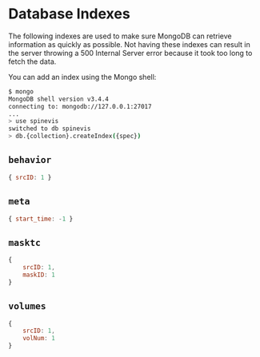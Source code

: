 # Database Indexes

The following indexes are used to make sure MongoDB can retrieve information as quickly as possible. Not having these indexes can result in the server throwing a 500 Internal Server error because it took too long to fetch the data.

You can add an index using the Mongo shell:

```sh
$ mongo
MongoDB shell version v3.4.4
connecting to: mongodb://127.0.0.1:27017
...
> use spinevis
switched to db spinevis
> db.{collection}.createIndex({spec})
```

## `behavior`

```js
{ srcID: 1 }
```

## `meta`

```js
{ start_time: -1 }
```

## `masktc`

```js
{
    srcID: 1,
    maskID: 1
}
```

## `volumes`

```js
{
    srcID: 1,
    volNum: 1
}
```

